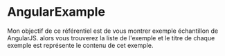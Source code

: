 AngularExample
==============


Mon objectif de ce référentiel est de vous montrer exemple échantillon de AngularJS. alors vous trouverez la liste de l'exemple
et le titre de chaque exemple est représente le contenu de cet exemple.
